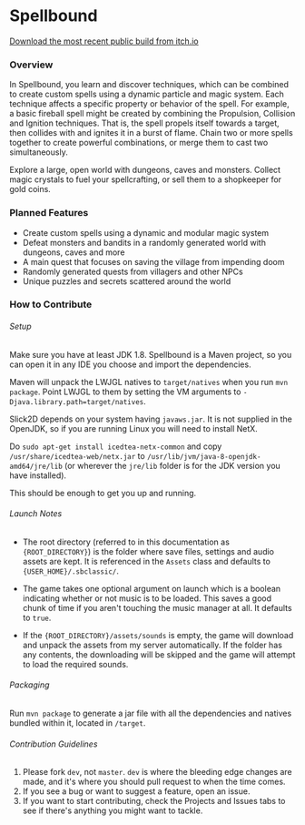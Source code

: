 # Spellbound

[Download the most recent public build from itch.io](https://computerology.itch.io/spellbound)

### Overview

In Spellbound, you learn and discover techniques, which can be combined to create custom spells using a dynamic particle and magic system. Each technique affects a specific property or behavior of the spell. For example, a basic fireball spell might be created by combining the Propulsion, Collision and Ignition techniques. That is, the spell propels itself towards a target, then collides with and ignites it in a burst of flame. Chain two or more spells together to create powerful combinations, or merge them to cast two simultaneously.

Explore a large, open world with dungeons, caves and monsters. Collect magic crystals to fuel your spellcrafting, or sell them to a shopkeeper for gold coins.

### Planned Features

* Create custom spells using a dynamic and modular magic system
* Defeat monsters and bandits in a randomly generated world with dungeons, caves and more
* A main quest that focuses on saving the village from impending doom
* Randomly generated quests from villagers and other NPCs
* Unique puzzles and secrets scattered around the world
   
### How to Contribute

###### Setup

Make sure you have at least JDK 1.8. Spellbound is a Maven project, so you can open it in any IDE you choose and import the dependencies.

Maven will unpack the LWJGL natives to `target/natives` when you run `mvn package`. Point LWJGL to them by setting the VM arguments to `-Djava.library.path=target/natives`.

Slick2D depends on your system having `javaws.jar`. It is not supplied in the OpenJDK, so if you are running Linux you will need to install NetX.

Do `sudo apt-get install icedtea-netx-common` and copy `/usr/share/icedtea-web/netx.jar` to `/usr/lib/jvm/java-8-openjdk-amd64/jre/lib` (or wherever the `jre/lib` folder is for the JDK version you have installed).

This should be enough to get you up and running.

###### Launch Notes

* The root directory (referred to in this documentation as `{ROOT_DIRECTORY}`) is the folder where save files, settings and audio assets are kept. It is referenced in the `Assets` class and defaults to `{USER_HOME}/.sbclassic/`.

* The game takes one optional argument on launch which is a boolean indicating whether or not music is to be loaded.
This saves a good chunk of time if you aren't touching the music manager at all. It defaults to `true`.

* If the `{ROOT_DIRECTORY}/assets/sounds` is empty, the game will download and unpack the assets from my server automatically. 
If the folder has any contents, the downloading will be skipped and the game will attempt to load the required sounds. 

###### Packaging

Run `mvn package` to generate a jar file with all the dependencies and natives bundled within it, located in `/target`.

###### Contribution Guidelines

1. Please fork `dev`, not `master`. `dev` is where the bleeding edge changes are made, and it's where you should pull request to when the time comes.
2. If you see a bug or want to suggest a feature, open an issue.
3. If you want to start contributing, check the Projects and Issues tabs to see if there's anything you might want to tackle.